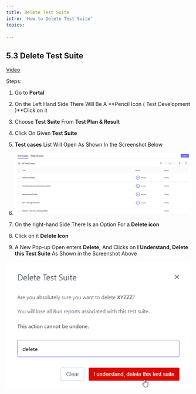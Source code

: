 ```yaml
---
title: Delete Test Suite
intro: 'How to Delete Test Suite'
topics:

---
```

## <a name="_gmj0ltm4dyjn"></a>5.3 **Delete Test Suite** 
[Video ](https://www.youtube.com/watch?v=Rc5LYfrWV9Y&list=PLfRq0FuuqhRnYtoF6kHsDdZc7ekSgpg6V&index=13)


Steps: 

1. Go to **Portal** 
2. On the Left Hand Side There Will Be A **Pencil Icon ( Test Development )**Click on it 
3. Choose **Test Suite** From **Test Plan & Result** 
4. Click On Given **Test Suite** 
5. **Test cases** List Will Open As Shown In the Screenshot Below 
6. ![](imgs/test-case-list.png)
7. On the right-hand Side There Is an Option For a **Delete icon**
8. Click on it **Delete Icon** 

9. A New Pop-up Open enters **Delete,** And Clicks on **I Understand, Delete this Test Suite** As Shown in the Screenshot Above 

![](imgs/delete-tesst-suite.png)
